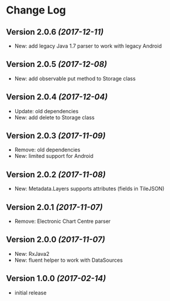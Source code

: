 Change Log
==========

Version 2.0.6 *(2017-12-11)*
----------------------------
* New: add legacy Java 1.7 parser to work with legacy Android

Version 2.0.5 *(2017-12-08)*
----------------------------
* New: add observable put method to Storage class

Version 2.0.4 *(2017-12-04)*
----------------------------
* Update: old dependencies
* New: add delete to Storage class

Version 2.0.3 *(2017-11-09)*
----------------------------
* Remove: old dependencies
* New: limited support for Android

Version 2.0.2 *(2017-11-08)*
----------------------------
* New: Metadata.Layers supports attributes (fields in TileJSON)  

Version 2.0.1 *(2017-11-07)*
----------------------------
* Remove: Electronic Chart Centre parser 

Version 2.0.0 *(2017-11-07)*
----------------------------
* New: RxJava2
* New: fluent helper to work with DataSources

Version 1.0.0 *(2017-02-14)*
----------------------------
* initial release

